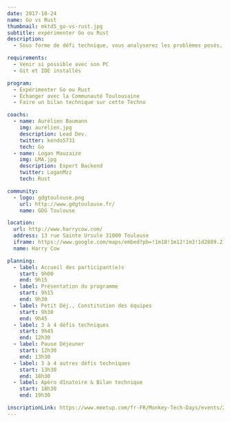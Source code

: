 ```yaml
---
date: 2017-10-24
name: Go vs Rust
thumbnail: mktd5_go-vs-rust.jpg
subtitle: expérimenter Go ou Rust
description:
  - Sous forme de défi technique, vous analyserez les problèmes posés, coderez et présenterez sous forme de pitch de 5 minutes vos résultats. Le but est d'apprendre, de comparer, d’approfondir la connaissance de ces technologies dans une ambiance fun.

requirements:
  - Venir si possible avec son PC
  - Git et IDE installés

program:
  - Expérimenter Go ou Rust
  - Échanger avec la Communauté Toulousaine
  - Faire un bilan technique sur cette Techno

coachs:
  - name: Aurélien Baumann
    img: aurelien.jpg
    description: Lead Dev.
    twitter: kendo5731
    tech: Go
  - name: Logan Mauzaize
    img: LMA.jpg
    description: Expert Backend
    twitter: LoganMzz
    tech: Rust

community:
  - logo: gdgtoulouse.png
    url: http://www.gdgtoulouse.fr/
    name: GDG Toulouse

location:
  url: http://www.harrycow.com/
  address: 13 rue Sainte Ursule 31000 Toulouse
  iframe: https://www.google.com/maps/embed?pb=!1m18!1m12!1m3!1d2889.2108114431708!2d1.4394906157111187!3d43.60215206374777!2m3!1f0!2f0!3f0!3m2!1i1024!2i768!4f13.1!3m3!1m2!1s0x12aebb6258220a07%3A0xf1d45637938f3453!2sHarryCow!5e0!3m2!1sfr!2sfr!4v1466094946954
  name: Harry Cow

planning:
  - label: Accueil des participant(e)s
    start: 9h00
    end: 9h15
  - label: Présentation du programme
    start: 9h15
    end: 9h30
  - label: Petit Déj., Constitution des équipes
    start: 9h30
    end: 9h45
  - label: 3 à 4 défis techniques
    start: 9h45
    end: 12h30
  - label: Pause Déjeuner
    start: 12h30
    end: 13h30
  - label: 3 à 4 autres défis techniques
    start: 13h30
    end: 18h30
  - label: Apéro dînatoire & Bilan technique
    start: 18h30
    end: 19h30

inscriptionLink: https://www.meetup.com/fr-FR/Monkey-Tech-Days/events/237545492/
---
```

